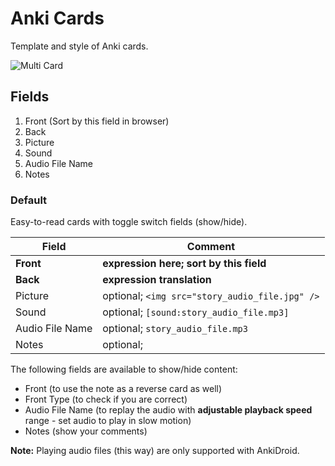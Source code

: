 # Anki Cards

Template and style of Anki cards.

![Multi Card](https://raw.githubusercontent.com/Ber-Fer/AnkiCard/master/screenshot.gif)

## Fields

1.  Front (Sort by this field in browser)
2.  Back
3.  Picture
4.  Sound
5.  Audio File Name
6.  Notes

### Default

Easy-to-read cards with toggle switch fields (show/hide).

| Field           | Comment                                        |
| --------------- | ---------------------------------------------- |
| **Front**       | **expression here; sort by this field**        |
| **Back**        | **expression translation**                     |
| Picture         | optional; `<img src="story_audio_file.jpg" />` |
| Sound           | optional; `[sound:story_audio_file.mp3]`       |
| Audio File Name | optional; `story_audio_file.mp3`               |
| Notes           | optional;                                      |

The following fields are available to show/hide content:

-   Front (to use the note as a reverse card as well)
-   Front Type  (to check if you are correct)
-   Audio File Name (to replay the audio with **adjustable playback speed** range - set audio to play in slow motion)
-   Notes (show your comments)

**Note:** Playing audio files (this way) are only supported with AnkiDroid.
